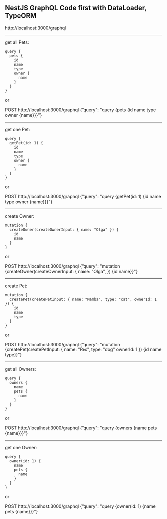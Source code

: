 ## NestJS GraphQL Code first with DataLoader, TypeORM

http://localhost:3000/graphql

<hr>
get all Pets:

```
query {
  pets {
    id
    name
    type
    owner {
      name
    }
  }
}
```

or

POST http://localhost:3000/graphql
{"query": "query {pets {id name type owner {name}}}"}

<hr>
get one Pet:

```
query {
  getPet(id: 1) {
    id
    name
    type
    owner {
      name
    }
  }
}
```

or

POST http://localhost:3000/graphql
{"query": "query {getPet(id: 1) {id name type owner {name}}}"}

<hr>
create Owner:

```
mutation {
  createOwner(createOwnerInput: { name: "Olga" }) {
    id
    name
  }
}
```

or

POST http://localhost:3000/graphql
{"query": "mutation {createOwner(createOwnerInput: { name: \"Olga\", }) {id name}}"}

<hr>
create Pet:

```
mutation {
  createPet(createPetInput: { name: "Mamba", type: "cat", ownerId: 1 }) {
    id
    name
    type
  }
}
```

or

POST http://localhost:3000/graphql
{"query": "mutation {createPet(createPetInput: { name: \"Rex\", type: \"dog\" ownerId: 1 }) {id name type}}"}

<hr>
get all Owners:

```
query {
  owners {
    name
    pets {
      name
    }
  }
}
```

or

POST http://localhost:3000/graphql
{"query": "query {owners {name pets {name}}}"}

<hr>
get one Owner:

```
query {
  owner(id: 1) {
    name
    pets {
      name
    }
  }
}
```

or

POST http://localhost:3000/graphql
{"query": "query {owner(id: 1) {name pets {name}}}"}